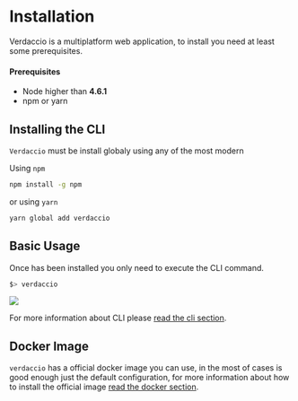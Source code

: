 # Installation

Verdaccio is a multiplatform web application, to install you need at least some prerequisites.

#### Prerequisites

* Node higher than **4.6.1**
* npm or yarn


## Installing the CLI

`Verdaccio` must be install globaly using any of the most modern

Using `npm` 

```bash
npm install -g npm

```
or using `yarn` 

```bash
yarn global add verdaccio

```

## Basic Usage

Once has been installed you only need to execute the CLI command.

```bash
$> verdaccio
```

![](https://cdn-images-1.medium.com/max/720/1*jDHnZ7_68u5s1lFK2cygnA.gif)

For more information about CLI please [read the cli section](cli.md).

## Docker Image

`verdaccio` has a official docker image you can use, in the most of cases is good enough just the default configuration, for more information about how to install the official image [read the docker section](docker.md).
